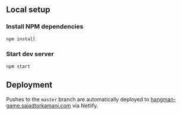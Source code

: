 ## Local setup

### Install NPM dependencies

```bash
npm install
```

### Start dev server

```bash
npm start
```

## Deployment

Pushes to the `master` branch are automatically deployed
to [hangman-game.sajadtorkamani.com](https://hangman-game.sajadtorkamani.com/)
via Netlify.